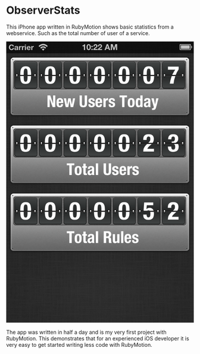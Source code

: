 # ObserverStats
This iPhone app written in RubyMotion shows basic statistics from a webservice. Such as the total number of user of a service. 


![Mandatory screenshot](http://github.com/olegam/ObserverStats/blob/master/marketing/screenshot1.png?raw=true)

The app was written in half a day and is my very first project with RubyMotion. This demonstrates that for an experienced iOS developer it is very easy to get started writing less code with RubyMotion.